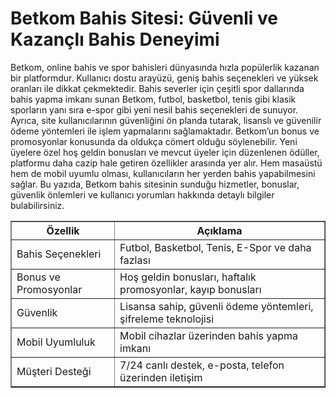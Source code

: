 # Betkom Bahis Sitesi: Güvenli ve Kazançlı Bahis Deneyimi

Betkom, online bahis ve spor bahisleri dünyasında hızla popülerlik kazanan bir platformdur. Kullanıcı dostu arayüzü, geniş bahis seçenekleri ve yüksek oranları ile dikkat çekmektedir. Bahis severler için çeşitli spor dallarında bahis yapma imkanı sunan Betkom, futbol, basketbol, tenis gibi klasik sporların yanı sıra e-spor gibi yeni nesil bahis seçenekleri de sunuyor. Ayrıca, site kullanıcılarının güvenliğini ön planda tutarak, lisanslı ve güvenilir ödeme yöntemleri ile işlem yapmalarını sağlamaktadır. Betkom’un bonus ve promosyonlar konusunda da oldukça cömert olduğu söylenebilir. Yeni üyelere özel hoş geldin bonusları ve mevcut üyeler için düzenlenen ödüller, platformu daha cazip hale getiren özellikler arasında yer alır. Hem masaüstü hem de mobil uyumlu olması, kullanıcıların her yerden bahis yapabilmesini sağlar. Bu yazıda, Betkom bahis sitesinin sunduğu hizmetler, bonuslar, güvenlik önlemleri ve kullanıcı yorumları hakkında detaylı bilgiler bulabilirsiniz.

<table border="1">
  <thead>
    <tr>
      <th>Özellik</th>
      <th>Açıklama</th>
    </tr>
  </thead>
  <tbody>
    <tr>
      <td>Bahis Seçenekleri</td>
      <td>Futbol, Basketbol, Tenis, E-Spor ve daha fazlası</td>
    </tr>
    <tr>
      <td>Bonus ve Promosyonlar</td>
      <td>Hoş geldin bonusları, haftalık promosyonlar, kayıp bonusları</td>
    </tr>
    <tr>
      <td>Güvenlik</td>
      <td>Lisansa sahip, güvenli ödeme yöntemleri, şifreleme teknolojisi</td>
    </tr>
    <tr>
      <td>Mobil Uyumluluk</td>
      <td>Mobil cihazlar üzerinden bahis yapma imkanı</td>
    </tr>
    <tr>
      <td>Müşteri Desteği</td>
      <td>7/24 canlı destek, e-posta, telefon üzerinden iletişim</td>
    </tr>
  </tbody>
</table>
